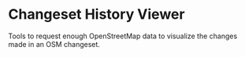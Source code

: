 # Changeset History Viewer

Tools to request enough OpenStreetMap data to visualize the changes made in an OSM changeset.
